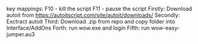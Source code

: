 key mappings:
F10 - kill the script
F11 - pause the script
Firstly: Download autoit from https://autoitscript.com/site/autoit/downloads/
Secondly: Exctract autoit
Third: Download .zip from repo and copy folder into Interface/AddOns
Forth: run wow.exe and login
Fifth: run wow-easy-jumper.au3

